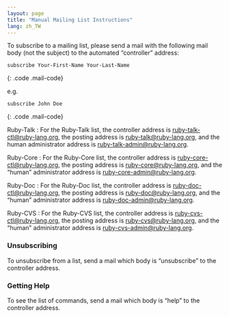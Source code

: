 ```yaml
---
layout: page
title: "Manual Mailing List Instructions"
lang: zh_TW
---
```


To subscribe to a mailing list, please send a mail with the following
mail body (not the subject) to the automated “controller” address:

    subscribe Your-First-Name Your-Last-Name
{: .code .mail-code}

e.g.

    subscribe John Doe
{: .code .mail-code}

Ruby-Talk
: For the Ruby-Talk list, the controller address is
  [ruby-talk-ctl@ruby-lang.org](mailto:ruby-talk-ctl@ruby-lang.org), the
  posting address is
  [ruby-talk@ruby-lang.org](mailto:ruby-talk@ruby-lang.org), and the
  human administrator address is
  [ruby-talk-admin@ruby-lang.org](mailto:ruby-talk-admin@ruby-lang.org).

Ruby-Core
: For the Ruby-Core list, the controller address is
  [ruby-core-ctl@ruby-lang.org](mailto:ruby-core-ctl@ruby-lang.org), the
  posting address is
  [ruby-core@ruby-lang.org](mailto:ruby-core@ruby-lang.org), and the
  “human” administrator address is
  [ruby-core-admin@ruby-lang.org](mailto:ruby-core-admin@ruby-lang.org).

Ruby-Doc
: For the Ruby-Doc list, the controller address is
  [ruby-doc-ctl@ruby-lang.org](mailto:ruby-doc-ctl@ruby-lang.org), the
  posting address is
  [ruby-doc@ruby-lang.org](mailto:ruby-doc@ruby-lang.org), and the
  “human” administrator address is
  [ruby-doc-admin@ruby-lang.org](mailto:ruby-doc-admin@ruby-lang.org).

Ruby-CVS
: For the Ruby-CVS list, the controller address is
  [ruby-cvs-ctl@ruby-lang.org](mailto:ruby-cvs-ctl@ruby-lang.org), the
  posting address is
  [ruby-cvs@ruby-lang.org](mailto:ruby-cvs@ruby-lang.org), and the
  “human” administrator address is
  [ruby-cvs-admin@ruby-lang.org](mailto:ruby-cvs-admin@ruby-lang.org).
### Unsubscribing

To unsubscribe from a list, send a mail which body is “unsubscribe” to
the controller address.

### Getting Help

To see the list of commands, send a mail which body is “help” to the
controller address.

